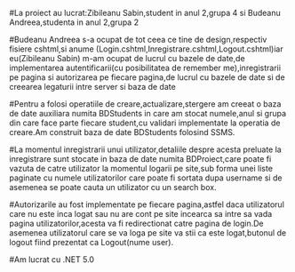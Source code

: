#La proiect au lucrat:Zibileanu Sabin,student in anul 2,grupa 4 si Budeanu Andreea,studenta in anul 2,grupa 2

#Budeanu Andreea s-a ocupat de tot ceea ce tine de design,respectiv fisiere cshtml,si anume (Login.cshtml,Inregistrare.cshtml,Logout.cshtml)iar eu(Zibileanu Sabin) m-am ocupat de lucrul cu bazele de date,de implementarea autentificarii(cu posibilitatea de remember me),inregistrarii pe pagina si autorizarea pe fiecare pagina,de lucrul cu bazele de date si de creearea legaturii intre server si baza de date

#Pentru a folosi operatiile de creare,actualizare,stergere am creeat o baza de date auxiliara numita BDStudents in care am stocat numele,anul si grupa din care face parte fiecare student,cu validari implementate la operatia de creare.Am construit baza de date BDStudents folosind SSMS.

#La momentul inregistrarii unui utilizator,detaliile despre acesta preluate la inregistrare sunt stocate in baza de date numita BDProiect,care poate fi vazuta de catre utilizator la momentul logarii pe site,sub forma unei liste paginate cu numele utilizatorilor care poate fi sortata dupa username si de asemenea se poate cauta un utilizator cu un search box.

#Autorizarile au fost implementate pe fiecare pagina,astfel daca utilizatorul care nu este inca logat sau nu are cont pe site incearca sa intre sa vada pagina utilizatorilor,acesta va fi redirectionat catre pagina de login.De asemenea utilizatorul care se va loga pe site va stii ca este logat,butonul de logout fiind prezentat ca Logout(nume user).

#Am lucrat cu .NET 5.0
